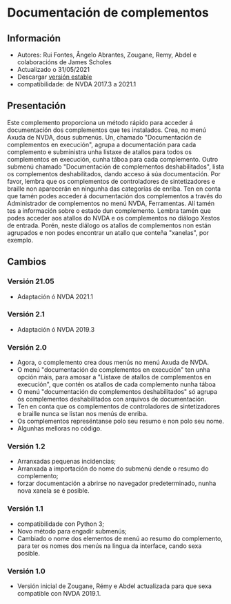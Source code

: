 # Documentación de complementos #

## Información ##
* Autores: Rui Fontes, Ângelo Abrantes, Zougane, Remy, Abdel e colaboracións de James Scholes
* Actualizado o 31/05/2021
* Descargar [versión estable][1]
* compatibilidade: de NVDA 2017.3 a 2021.1

## Presentación ##
Este complemento proporciona un método rápido para acceder á documentación dos complementos que tes instalados. 
Crea, no menú Axuda de NVDA, dous submenús. 
Un, chamado "Documentación de complementos en execución", agrupa a documentación para cada complemento e subministra unha listaxe de atallos para todos os complementos en execución, cunha táboa para cada complemento. 
Outro submenú chamado "Documentación de complementos deshabilitados", lista os complementos deshabilitados, dando acceso á súa documentación. 
Por favor, lembra que os complementos de controladores de sintetizadores e braille non aparecerán en ningunha das categorías de enriba. 
Ten en conta que tamén podes acceder á documentación dos complementos a través do Administrador de complementos no menú NVDA, Ferramentas. Alí tamén tes a información sobre o estado dun complemento. 
Lembra tamén que podes acceder aos atallos do NVDA e os complementos no diálogo Xestos de entrada. Porén, neste diálogo os atallos de complementos non están agrupados e non podes encontrar un atallo que conteña "xanelas", por exemplo.

## Cambios ##

### Versión 21.05 ###
* Adaptación ó NVDA 2021.1

### Versión 2.1 ###
* Adaptación ó NVDA 2019.3

### Versión 2.0 ###
* Agora, o complemento crea dous menús no menú Axuda de NVDA.
* O menú "documentación de complementos en execución" ten unha opción máis, para amosar a "Listaxe de atallos de complementos en execución", que contén os atallos de cada complemento nunha táboa 
* O menú "documentación de complementos deshabilitados" só agrupa ós complementos deshabilitados con arquivos de documentación.
* Ten en conta que os complementos de controladores de sintetizadores e braille nunca se listan nos menús de enriba.
* Os complementos represéntanse polo seu resumo e non polo seu nome.
* Algunhas melloras no código.

### Versión 1.2 ###
* Arranxadas pequenas incidencias;
* Arranxada a importación do nome do submenú dende o resumo do complemento;
* forzar documentación a abrirse no navegador predeterminado, nunha nova xanela se é posible.

### Versión 1.1 ###
* compatibilidade con Python 3;
* Novo método para engadir submenús;
* Cambiado o nome dos elementos de menú ao resumo do complemento, para ter os nomes dos menús na lingua da interface, cando sexa posible.

### Versión 1.0 ###
* Versión inicial de Zougane, Rémy e Abdel actualizada para que sexa compatible con NVDA 2019.1.

[1]: https://addons.nvda-project.org/files/get.php?file=addonshelp
